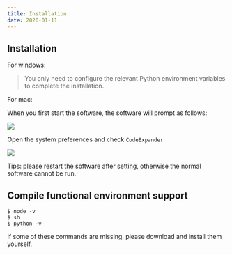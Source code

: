 ```yaml
---
title: Installation
date: 2020-01-11
--- 
```


## Installation

For windows:

> You only need to configure the relevant Python environment variables to complete the installation.

For mac:

When you first start the software, the software will prompt as follows:

![](https://s1.ax1x.com/2020/06/15/N9uHM9.png)

Open the system preferences and check `CodeExpander`

![](https://s1.ax1x.com/2020/06/15/N9uTxJ.png)

Tips: please restart the software after setting, otherwise the normal software cannot be run.

## Compile functional environment support

```text
$ node -v
$ sh
$ python -v
```

If some of these commands are missing, please download and install them yourself.
